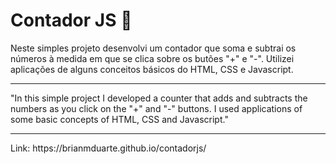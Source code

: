 # Contador JS 🔢

Neste simples projeto desenvolvi um contador que soma e subtrai os números à medida em que se clica sobre os butões "+" e "-". Utilizei aplicações de alguns conceitos básicos do HTML, CSS e Javascript. 
<hr>
"In this simple project I developed a counter that adds and subtracts the numbers as you click on the "+" and "-" buttons. I used applications of some basic concepts of HTML, CSS and Javascript."
<hr>
Link: https://brianmduarte.github.io/contadorjs/
